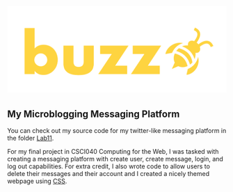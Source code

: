 # ![Buzz](https://github.com/mel088/Buzz/blob/master/lab11/static/buzz.png)
## My Microblogging Messaging Platform

You can check out my source code for my twitter-like messaging platform in the folder [Lab11](https://github.com/mel088/Buzz/tree/master/lab11/templates).

For my final project in CSCI040 Computing for the Web, I was tasked with creating a messaging platform with create user, create message, login, and log out capabilities.
For extra credit, I also wrote code to allow users to delete their messages and their account and I created a nicely themed webpage using [CSS](https://github.com/mel088/Buzz/blob/master/lab11/static/style.css).
